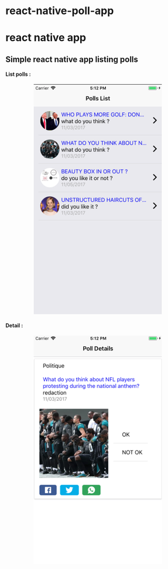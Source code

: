 # react-native-poll-app
<h1>react native app</h1>
<h2>Simple react native app listing polls</h2>

<h4>List polls :</h4>
<p align="center">
  <img src="https://github.com//HichamGS/react-native-poll-app/blob/master/images/listing-polls.png?raw=true" width="350"/>
</p>

<h4>Detail :</h4>
<p align="center">
  <img src="https://github.com/HichamGS/react-native-poll-app/blob/master/images/details-poll.png" width="350"/>
</p>